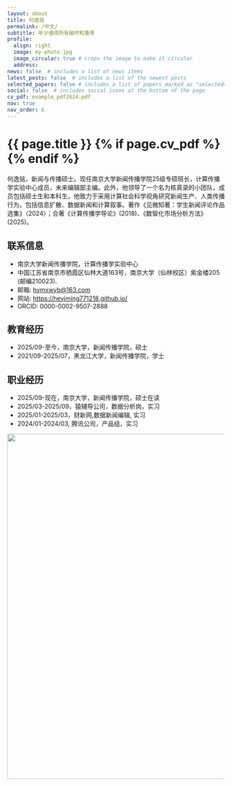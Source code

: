 ```yaml
---
layout: about
title: 何逸铭
permalink: /中文/
subtitle: 年少值得所有破坏和重来
profile:
  align: right
  image: my-photo.jpg
  image_circular: true # crops the image to make it circular
  address:
news: false  # includes a list of news items
latest_posts: false  # includes a list of the newest posts
selected_papers: false # includes a list of papers marked as "selected={true}"
social: false  # includes social icons at the bottom of the page
cv_pdf: example_pdf2024.pdf
nav: true
nav_order: 6
---
```



<h1 class="post-title">{{ page.title }} {% if page.cv_pdf %}<a href="{{ page.cv_pdf | prepend: 'assets/pdf/' | relative_url}}" target="_blank" rel="noopener noreferrer" class="float-right"><i class="fas fa-file-pdf"></i></a>{% endif %}</h1>


何逸铭，新闻与传播硕士。现任南京大学新闻传播学院25级专硕班长，计算传播学实验中心成员，未来编辑部主编。此外，他领导了一个名为核真录的小团队，成员包括硕士生和本科生。他致力于采用计算社会科学视角研究新闻生产、人类传播行为，包括信息扩散、数据新闻和计算叙事。著作《见微知著：学生新闻评论作品选集》（2024）；合著《计算传播学导论》(2018)、《数智化市场分析方法》(2025)。

## 联系信息
- 南京大学新闻传播学院，计算传播学实验中心
- 中国江苏省南京市栖霞区仙林大道163号，南京大学（仙林校区）紫金楼205 (邮编210023).
- 邮箱: hymxwyb@163.com
- 网站: https://heyiming771218.github.io/
- ORCID: 0000-0002-9507-2888

## 教育经历
- 2025/09-至今，南京大学，新闻传播学院，硕士
- 2021/09-2025/07，黑龙江大学，新闻传播学院，学士

## 职业经历
- 2025/09-现在，南京大学，新闻传播学院，硕士在读
- 2025/03-2025/09，猿辅导公司，数据分析岗，实习
- 2025/01-2025/03，财新网,数据新闻编辑, 实习
- 2024/01-2024/03, 腾讯公司，产品组，实习


<a href="https://github.com/SocratesClub/SocratesClub.github.io/edit/master/_pages/%E4%B8%AD%E6%96%87.md">
  <img src="https://user-images.githubusercontent.com/543384/192227995-fdb3a693-2f68-4dc4-b9bd-06053066322f.png" width = "800" align="middle" />
</a>
